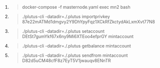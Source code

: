 1. > docker-compose -f masternode.yaml exec mn2 bash
2. > ./plutus-cli -datadir=./.plutus importprivkey 87e22mATMd1dmgvy2Y9DhYpyFqz1XCkRfZkctydAkLxmXvt77N8
3. > ./plutus-cli -datadir=./.plutus setaccount DEtSt7gumYkf67x6ny9Mi6XTEoo4efprGY mintaccount
4. > ./plutus-cli -datadir=./.plutus getbalance mintaccount
5. > ./plutus-cli -datadir=./.plutus sendfrom mintaccount D82d5uCM48cfF8z7EyT5V1jwauqv8ENnTR <amount>
